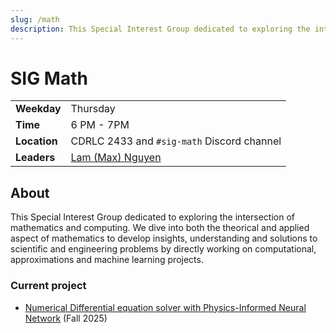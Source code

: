 ```yaml
---
slug: /math
description: This Special Interest Group dedicated to exploring the intersection of mathematics and computing. We dive into both the theorical and applied aspect of mathematics to develop insights, understanding and solutions to  scientific and engineering problems by directly working on computational, approximations and machine learning projects.
---
```


# SIG Math

|              |                                                                 |
| ------------ | --------------------------------------------------------------- |
| **Weekday**  | Thursday                                                        |
| **Time**     | 6 PM - 7PM                                                      |
| **Location** | CDRLC 2433 and `#sig-math` Discord channel                      |
| **Leaders**  | [Lam (Max) Nguyen](https://github.com/lamtnguyen989)                                              |

## About

This Special Interest Group dedicated to exploring the intersection of mathematics and computing. We dive into both the theorical and applied aspect of mathematics to develop insights, understanding and solutions to  scientific and engineering problems by directly working on computational, approximations and machine learning projects.

### Current project

- [Numerical Differential equation solver with Physics-Informed Neural Network](https://github.com/acm-uic/SIG-Math-2025) (Fall 2025)

